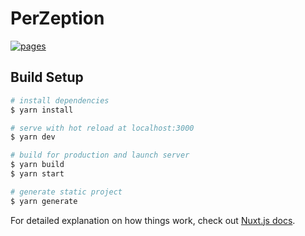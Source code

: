 # PerZeption
[![pages](https://github.com/perzeption/perzeption.github.io/workflows/pages/badge.svg)](https://github.com/perzeption/perzeption.github.io/actions?query=workflow%3Apages)
## Build Setup

```bash
# install dependencies
$ yarn install

# serve with hot reload at localhost:3000
$ yarn dev

# build for production and launch server
$ yarn build
$ yarn start

# generate static project
$ yarn generate
```

For detailed explanation on how things work, check out [Nuxt.js docs](https://nuxtjs.org).
